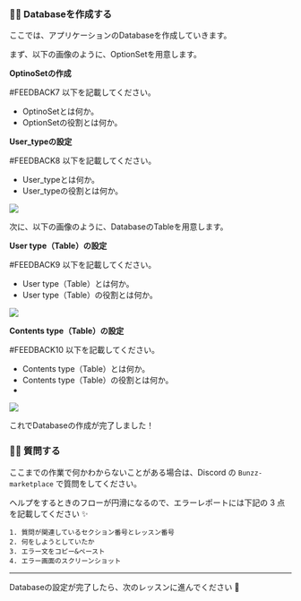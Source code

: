 ### 👩‍💻 Databaseを作成する

ここでは、アプリケーションのDatabaseを作成していきます。

まず、以下の画像のように、OptionSetを用意します。

**OptinoSetの作成**

#FEEDBACK7
以下を記載してください。
- OptinoSetとは何か。
- OptionSetの役割とは何か。

**User_typeの設定**

#FEEDBACK8
以下を記載してください。
- User_typeとは何か。
- User_typeの役割とは何か。

![](/public/images/99-NFT-MarketPlace/section-1/1_2_1.png)

次に、以下の画像のように、DatabaseのTableを用意します。

**User type（Table）の設定**

#FEEDBACK9
以下を記載してください。
- User type（Table）とは何か。
- User type（Table）の役割とは何か。

![](/public/images/99-NFT-MarketPlace/section-1/1_2_2.png)

**Contents type（Table）の設定**

#FEEDBACK10
以下を記載してください。
- Contents type（Table）とは何か。
- Contents type（Table）の役割とは何か。
-
![](/public/images/99-NFT-MarketPlace/section-1/1_2_3.png)

これでDatabaseの作成が完了しました！

### 🙋‍♂️ 質問する

ここまでの作業で何かわからないことがある場合は、Discord の `Bunzz-marketplace` で質問をしてください。

ヘルプをするときのフローが円滑になるので、エラーレポートには下記の 3 点を記載してください ✨

```
1. 質問が関連しているセクション番号とレッスン番号
2. 何をしようとしていたか
3. エラー文をコピー&ペースト
4. エラー画面のスクリーンショット
```

---

Databaseの設定が完了したら、次のレッスンに進んでください 🎉
